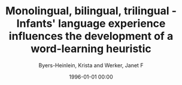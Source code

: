 ---
layout: post
title: Monolingual, bilingual, trilingual - Infants' language experience influences the development of a word-learning heuristic

date: 1996-01-01 00:00
author: Byers-Heinlein, Krista and Werker, Janet F
journal: Developmental Science

link: https://doi.org/10.1111/j.1467-7687.2009.00902.x

year: 2009
---